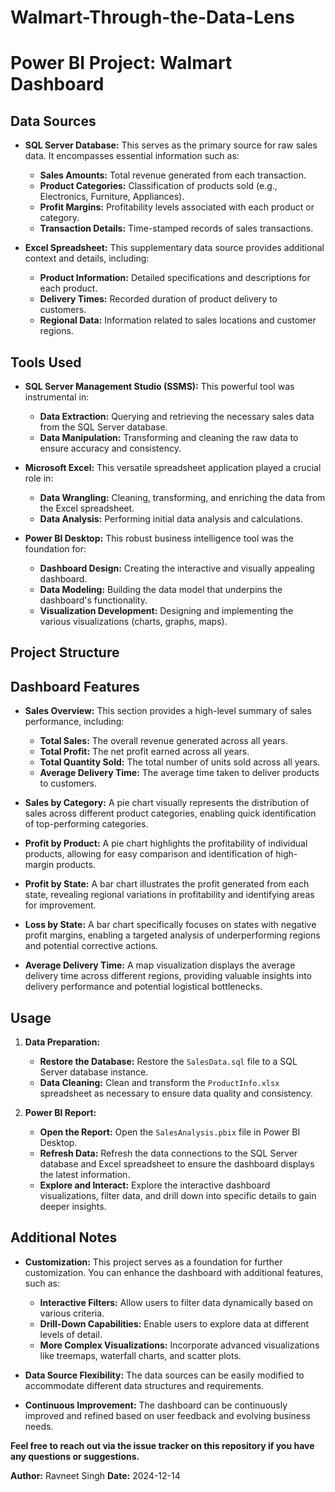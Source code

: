 # Walmart-Through-the-Data-Lens

# Power BI Project: Walmart Dashboard


## Data Sources

* **SQL Server Database:** This serves as the primary source for raw sales data. It encompasses essential information such as:
    * **Sales Amounts:** Total revenue generated from each transaction.
    * **Product Categories:** Classification of products sold (e.g., Electronics, Furniture, Appliances).
    * **Profit Margins:** Profitability levels associated with each product or category.
    * **Transaction Details:** Time-stamped records of sales transactions.

* **Excel Spreadsheet:** This supplementary data source provides additional context and details, including:
    * **Product Information:** Detailed specifications and descriptions for each product.
    * **Delivery Times:** Recorded duration of product delivery to customers.
    * **Regional Data:** Information related to sales locations and customer regions.

## Tools Used

* **SQL Server Management Studio (SSMS):** This powerful tool was instrumental in:
    * **Data Extraction:** Querying and retrieving the necessary sales data from the SQL Server database.
    * **Data Manipulation:** Transforming and cleaning the raw data to ensure accuracy and consistency.

* **Microsoft Excel:** This versatile spreadsheet application played a crucial role in:
    * **Data Wrangling:** Cleaning, transforming, and enriching the data from the Excel spreadsheet.
    * **Data Analysis:** Performing initial data analysis and calculations.

* **Power BI Desktop:** This robust business intelligence tool was the foundation for:
    * **Dashboard Design:** Creating the interactive and visually appealing dashboard.
    * **Data Modeling:** Building the data model that underpins the dashboard's functionality.
    * **Visualization Development:** Designing and implementing the various visualizations (charts, graphs, maps).

## Project Structure

## Dashboard Features

* **Sales Overview:** This section provides a high-level summary of sales performance, including:
    * **Total Sales:** The overall revenue generated across all years.
    * **Total Profit:** The net profit earned across all years.
    * **Total Quantity Sold:** The total number of units sold across all years.
    * **Average Delivery Time:** The average time taken to deliver products to customers.

* **Sales by Category:** A pie chart visually represents the distribution of sales across different product categories, enabling quick identification of top-performing categories.

* **Profit by Product:** A pie chart highlights the profitability of individual products, allowing for easy comparison and identification of high-margin products.

* **Profit by State:** A bar chart illustrates the profit generated from each state, revealing regional variations in profitability and identifying areas for improvement.

* **Loss by State:** A bar chart specifically focuses on states with negative profit margins, enabling a targeted analysis of underperforming regions and potential corrective actions.

* **Average Delivery Time:** A map visualization displays the average delivery time across different regions, providing valuable insights into delivery performance and potential logistical bottlenecks.

## Usage

1. **Data Preparation:**
    * **Restore the Database:** Restore the `SalesData.sql` file to a SQL Server database instance.
    * **Data Cleaning:** Clean and transform the `ProductInfo.xlsx` spreadsheet as necessary to ensure data quality and consistency.

2. **Power BI Report:**
    * **Open the Report:** Open the `SalesAnalysis.pbix` file in Power BI Desktop.
    * **Refresh Data:** Refresh the data connections to the SQL Server database and Excel spreadsheet to ensure the dashboard displays the latest information.
    * **Explore and Interact:** Explore the interactive dashboard visualizations, filter data, and drill down into specific details to gain deeper insights.

## Additional Notes

* **Customization:** This project serves as a foundation for further customization. You can enhance the dashboard with additional features, such as:
    * **Interactive Filters:** Allow users to filter data dynamically based on various criteria.
    * **Drill-Down Capabilities:** Enable users to explore data at different levels of detail.
    * **More Complex Visualizations:** Incorporate advanced visualizations like treemaps, waterfall charts, and scatter plots.

* **Data Source Flexibility:** The data sources can be easily modified to accommodate different data structures and requirements.

* **Continuous Improvement:** The dashboard can be continuously improved and refined based on user feedback and evolving business needs.

**Feel free to reach out via the issue tracker on this repository if you have any questions or suggestions.**

**Author:** Ravneet Singh
**Date:** 2024-12-14
